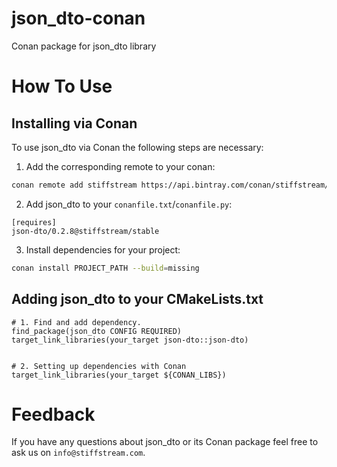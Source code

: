 # json_dto-conan
Conan package for json_dto library

# How To Use

## Installing via Conan

To use json_dto via Conan the following steps are necessary:

1. Add the corresponding remote to your conan:

```bash
conan remote add stiffstream https://api.bintray.com/conan/stiffstream/public
```

2. Add json_dto to your `conanfile.txt`/`conanfile.py`:
```
[requires]
json-dto/0.2.8@stiffstream/stable
```

3. Install dependencies for your project:
```bash
conan install PROJECT_PATH --build=missing
```

## Adding json_dto to your CMakeLists.txt

```
# 1. Find and add dependency.
find_package(json_dto CONFIG REQUIRED)
target_link_libraries(your_target json-dto::json-dto)


# 2. Setting up dependencies with Conan
target_link_libraries(your_target ${CONAN_LIBS})
```

# Feedback

If you have any questions about json_dto or its Conan package
feel free to ask us on `info@stiffstream.com`.
